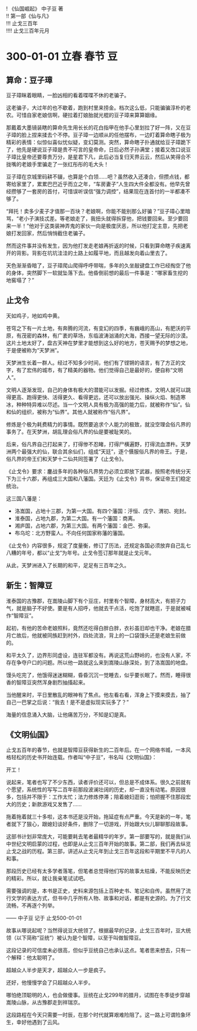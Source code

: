 ! 《仙国崛起》 中子豆 著  
!! 第一部《仙与凡》  
!!! 止戈三百年  
!!!! 止戈三百年元月

# 300-01-01 立春 春节 豆

## 算命：豆子璋

豆子璋眯着眼睛，一脸凶相的看着喋喋不休的老骗子。

这老骗子，大过年的也不歇着，跑到村里来捞金。档次这么低，只能骗骗淳朴的老农。可惜自家老娘信啊，硬拉着打娘胎就光棍的豆子璋来算算姻缘。

那戴着大墨镜装瞎的算命先生用长长的花白指甲在他手心里划拉了好一阵，又在豆子璋的脸上捏来揉去个不停。豆子璋一边顺从的任他摆布，一边盯着算命瞎子极为精彩的表情：似惊似喜似忧似疑，变幻莫测。突然，算命瞎子扑通就给豆子璋跪下了，他先是硬说豆子璋是贵不可言的皇帝命，日后必然子孙满堂；接着又改口说豆子璋比皇帝还要尊贵万分，是星君下凡，此后必当复归天界云云，然后从笑得合不拢嘴的老娘手里骗走了一张红彤彤的毛大头！

豆子璋在京城里码耕不辍，也算是个白领……吧？虽然收入还凑合，但攒点钱，都寄给家里了，累累巴巴近乎而立之年，“车房妻子”人生四大件全都没有。他早先曾经攒够了一套房的首付，可惜误听误信“强力调控”，结果现在连首付的一半都凑不够了。

“拜托！卖多少麦子才值那一百块？老娘啊，你能不能别那么好骗？”豆子璋心里暗骂，“老小子演技忒差。等老娘走了，我扭头就得拆穿他，把钱要回来。至少要回来一半！”他对于这类装神弄鬼的家伙一向是极度厌恶，所以他打定主意，先把老娘打发回家，然后悄悄截住老骗子。

然而这件事并没有发生，因为他打发走老娘再折返的时候，只看到算命瞎子疾速离开的背影。背影在坑坑洼洼的土路上如履平地，而且越发向着山里去了。

天色渐渐昏暗了，豆子璋爬山爬得呼呼带喘，多年的久坐敲键盘工作已经掏空了他的身体，突然脚下一软就坠落下去。他昏倒前想的最后一件事是：“哪家畜生挖的地窖塌了？”

## 止戈令

天如鸡子，地如鸡中黄。

苍穹之下有一片土地，有奔腾的河流，有变幻的四季，有巍峨的高山，有肥沃的平原，有茂密的森林，有广袤的草场，东临波涛汹涌的大海，西接一望无际的沙漠。这片土地太好了，盘古天神在梦里才能想到这么好的地方，苍天赐予的梦想之地，于是便被称为“天梦洲”。

天梦洲生长着一群人。经过不知多少时间，他们有了铿锵的语言，有了方正的文字，有了宏伟的城市，有了精美的器物。他们觉得自己是最好的，便自称“文明人”。

文明人逐渐发现，自己的身体有极大的潜能可以发掘。经过修炼，文明人就可以跳得更高、跑得更快、活得更久、看得更远，还可以放出强光、操纵火焰、制造寒冰，种种特异难以尽述。当一个文明人具有极为高强的能力后，就被称作“仙”。仙和仙的组织，被称为“仙界”。其他人就被称作“俗凡界”。

修炼是个极为耗费精力的事情。既然要追求个人能力的极致，就没空理会俗凡界的事务了。在天梦洲，胡乱理会俗凡界的仙是要被耻笑的。

后来，俗凡界自己打起来了，打得惨不忍睹，打得尸横遍野，打得流血漂杵。天梦洲两个最强大的仙，联合其余仙们，组成“天廷”，逐个慑服俗凡界的帝王。于是，俗凡界的帝王们和天梦十二仙共同签署了《止戈令》。

《止戈令》要求：鏖战多年的各种俗凡界势力必须立即放下武器，按照老传统分天下为三十六郡，再组成三大国和八藩国。天廷为《止戈令》背书，保证帝王们稳定统治。

这三国八藩是：

* 洛嵩国，占地十三郡，为第一大国。有四个藩国：泘恒、戊宁、渭初、宛封。
* 淮泰国，占地九郡，为第二大国。有一个藩国：商离。
* 湘庐国，占地六郡，为第三大国。有两个藩国：金巴、弥渠。
* 布乌坨：北方野蛮人。不向任何国家称藩的藩国。

《止戈令》内容很多，规定了度量衡，修订了历法，还规定各国必须放弃自己乱七八糟的年号，都以“止戈”为年号。止戈令签订那年就是止戈元年。

从此，天梦洲进入了长期的和平，足足有三百年之久。

## 新生：智障豆

淮泰国的古豫郡，在嵩陵山脚下有个豆庄，村里有个智障，身材高大，有把子力气，就是脑子不好使。要是有人招呼，他就去干点活，吃饱了就瞎逛，于是就被喊作“智障豆”。

起初，有他的苦命老娘照料，竟然还吃得白胖白胖，衣衫虽旧却也干净。老娘在腊月亡故后，他就被同族赶到村外，四处流浪，背上的一口袋馒头还是老娘生前做的。

和平太久了，边界形同虚设，连驻军都没有。再说这荒山野岭的，也没有人家，不存在争夺户口的问题。所以他一路就这么来到嵩陵山脉深处，到了洛嵩国的地盘。

馒头吃完了，他饿得迷迷糊糊，昏昏沉沉一觉睡去，似乎要长眠了。然而，睡得很香的智障豆突然浑身剧烈抽搐起来。

当他醒来时，平日里散乱的眼神有了焦点。他左看右看，浑身上下摸来摸去，抽了自己一巴掌之后说：“我去！是不是虚拟现实玩多了？”

海量的信息涌入大脑，让他痛苦万分，不知是幻是真。

## 《文明仙国》

止戈五百年的春节，也就是智障豆获得新生的二百年后。在一个网络书城，一本风格轻松的历史书开始连载。作者叫“中子豆”，书名叫《文明仙国》：

开工！

说起来，笔者也写了不少东西，读者评价还可以，但总是不成体系。很久之前就有个愿望，系统性的写写二百年前那段波澜壮阔的历史，却一直没有动笔。原因很多，包括并不限于：工作太忙；法力修炼停滞；陪着媳妇逛街；怕把握不住那段宏大的历史；新款游戏又发售了……

拖着拖着就三十多啦，这本书还是没开始，拖延症有点严重。今天是新的一年，笔者就下了狠心，跟媳妇谈好条件，删除了一切游戏，开始跟大伙儿聊聊那段故事。

这部书计划非常庞大，可能要耗去笔者最精华的年岁。第一部要写的，就是我们从中世纪文明启蒙的过程，也即是从止戈三百年开始的故事。第二部，我们再去纵览止戈之战的历程。第三部，讲述从止戈元年到止戈三百年这段和平期里不平凡的人和事。

那段历史已经有太多学者落笔，但笔者总觉得他们写的故事太枯燥，不能反映历史的精彩。所以，就让我亲笔试试吧。

需要强调的是，本书是正史，史料来源包括上百种史书、笔记和自传。虽然用了流行文学的表达方式，但书中几乎所有人物、故事和对话，都是有史源的。为了行文流畅，不再逐个列举。

—— 中子豆 记于 止戈500-01-01

故事从哪说起呢？当然得说豆大统领了。根据最早的记录，止戈三百年时，豆大统领（以下简称“豆统”）被认为是个智障，以至于叫做智障豆。

这段记录的可信度未必很高，但似乎豆统自己也承认这点。笔者思来想去，只有一个解释：他太聪明了。

超越众人半步是天才，超越众人一步是疯子。

还好，他慢慢学会了只超越众人半步。

哪怕绝顶聪明的人，也会做傻事。豆统在止戈299年的腊月，试图在冬季徒步穿越嵩陵山脉，从古豫郡走到祥瑞京。

这段路程在今天只需要一时辰，在那个时代就算艰难险阻了。这一路上可谓险象环生，幸好他遇到了云风。